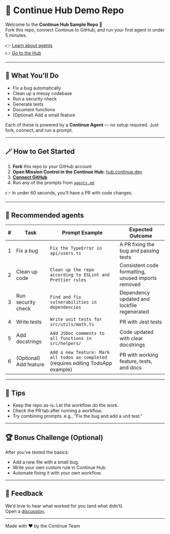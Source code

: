 # 🚀 Continue Hub Demo Repo

Welcome to the **Continue Hub Sample Repo** 👋  
Fork this repo, connect Continue to GitHub, and run your first agent in under 5 minutes.  

👉 [Learn about agents](https://docs.continue.dev/hub/agents/intro)  
👉 [Go to the Hub](https://hub.continue.dev/agents)

---

## 🧪 What You’ll Do

- Fix a bug automatically
- Clean up a messy codebase
- Run a security check
- Generate tests
- Document functions
- (Optional) Add a small feature

Each of these is powered by a **Continue Agent** — no setup required. Just fork, connect, and run a prompt.

---

## 🪄 How to Get Started

1. **Fork** this repo to your GitHub account  
2. **Open Mission Control in the Continue Hub:** [hub.continue.dev](https://hub.continue.dev/agents)  
3. **[Connect GitHub](https://hub.continue.dev/settings/integrations)**  
4. Run any of the prompts from [`agents.md`](./agents.md)

👉 In under 60 seconds, you’ll have a PR with code changes.

---

## 🧰 Recommended agents

| # | Task                    | Prompt Example                                                                                   | Expected Outcome                                     |
|---|--------------------------|---------------------------------------------------------------------------------------------------|-----------------------------------------------------|
| 1 | Fix a bug                | `Fix the TypeError in api/users.ts`                                                               | A PR fixing the bug and passing tests               |
| 2 | Clean up code            | `Clean up the repo according to ESLint and Prettier rules`                                       | Consistent code formatting, unused imports removed  |
| 3 | Run security check      | `Find and fix vulnerabilities in dependencies`                                                   | Dependency updated and lockfile regenerated         |
| 4 | Write tests              | `Write unit tests for src/utils/math.ts`                                                          | PR with Jest tests                                 |
| 5 | Add docstrings           | `Add JSDoc comments to all functions in src/helpers/`                                            | Code updated with clear docstrings                 |
| 6 | (Optional) Add feature   | `Add a new feature: Mark all todos as completed` (requires editing TodoApp example)              | PR with working feature, tests, and docs           |

---

## 🧠 Tips

- Keep the repo as-is. Let the workflow do the work.
- Check the PR tab after running a workflow.
- Try combining prompts: e.g., “Fix the bug and add a unit test.”

---

## 🏆 Bonus Challenge (Optional)

After you’ve tested the basics:
- Add a new file with a small bug.
- Write your own custom rule in Continue Hub.
- Automate fixing it with your own workflow.

---

## 💬 Feedback

We’d love to hear what worked for you (and what didn’t).  
Open a [discussion](https://github.com/continuedev/continue/discussions).

---

Made with ❤️ by the Continue Team
